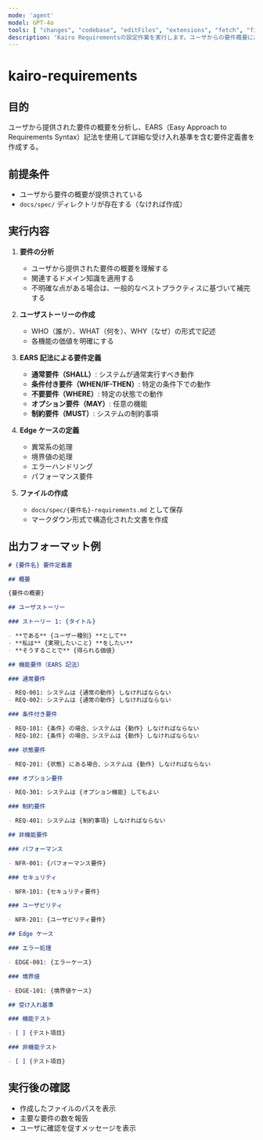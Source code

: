 ```yaml
---
mode: 'agent'
model: GPT-4o
tools: [ "changes", "codebase", "editFiles", "extensions", "fetch", "findTestFiles", "githubRepo", "new", "problems", "openSimpleBrowser", "runCommands", "runNotebooks", "runTasks", "runTests", "search", "searchResults", "terminalLastCommand", "terminalSelection", "testFailure", "usages", "vscodeAPI", "activePullRequest", "copilotCodingAgent" ],
description: 'Kairo Requirementsの設定作業を実行します。ユーザからの要件概要に基づいて、EARS記法を使用して要件定義書を作成します。'
---
```


# kairo-requirements

## 目的

ユーザから提供された要件の概要を分析し、EARS（Easy Approach to Requirements Syntax）記法を使用して詳細な受け入れ基準を含む要件定義書を作成する。

## 前提条件

- ユーザから要件の概要が提供されている
- `docs/spec/` ディレクトリが存在する（なければ作成）

## 実行内容

1. **要件の分析**

   - ユーザから提供された要件の概要を理解する
   - 関連するドメイン知識を適用する
   - 不明確な点がある場合は、一般的なベストプラクティスに基づいて補完する

2. **ユーザストーリーの作成**

   - WHO（誰が）、WHAT（何を）、WHY（なぜ）の形式で記述
   - 各機能の価値を明確にする

3. **EARS 記法による要件定義**

   - **通常要件（SHALL）**: システムが通常実行すべき動作
   - **条件付き要件（WHEN/IF-THEN）**: 特定の条件下での動作
   - **不要要件（WHERE）**: 特定の状態での動作
   - **オプション要件（MAY）**: 任意の機能
   - **制約要件（MUST）**: システムの制約事項

4. **Edge ケースの定義**

   - 異常系の処理
   - 境界値の処理
   - エラーハンドリング
   - パフォーマンス要件

5. **ファイルの作成**
   - `docs/spec/{要件名}-requirements.md` として保存
   - マークダウン形式で構造化された文書を作成

## 出力フォーマット例

```markdown
# {要件名} 要件定義書

## 概要

{要件の概要}

## ユーザストーリー

### ストーリー 1: {タイトル}

- **である** {ユーザー種別} **として**
- **私は** {実現したいこと} **をしたい**
- **そうすることで** {得られる価値}

## 機能要件（EARS 記法）

### 通常要件

- REQ-001: システムは {通常の動作} しなければならない
- REQ-002: システムは {通常の動作} しなければならない

### 条件付き要件

- REQ-101: {条件} の場合、システムは {動作} しなければならない
- REQ-102: {条件} の場合、システムは {動作} しなければならない

### 状態要件

- REQ-201: {状態} にある場合、システムは {動作} しなければならない

### オプション要件

- REQ-301: システムは {オプション機能} してもよい

### 制約要件

- REQ-401: システムは {制約事項} しなければならない

## 非機能要件

### パフォーマンス

- NFR-001: {パフォーマンス要件}

### セキュリティ

- NFR-101: {セキュリティ要件}

### ユーザビリティ

- NFR-201: {ユーザビリティ要件}

## Edge ケース

### エラー処理

- EDGE-001: {エラーケース}

### 境界値

- EDGE-101: {境界値ケース}

## 受け入れ基準

### 機能テスト

- [ ] {テスト項目}

### 非機能テスト

- [ ] {テスト項目}
```

## 実行後の確認

- 作成したファイルのパスを表示
- 主要な要件の数を報告
- ユーザに確認を促すメッセージを表示
